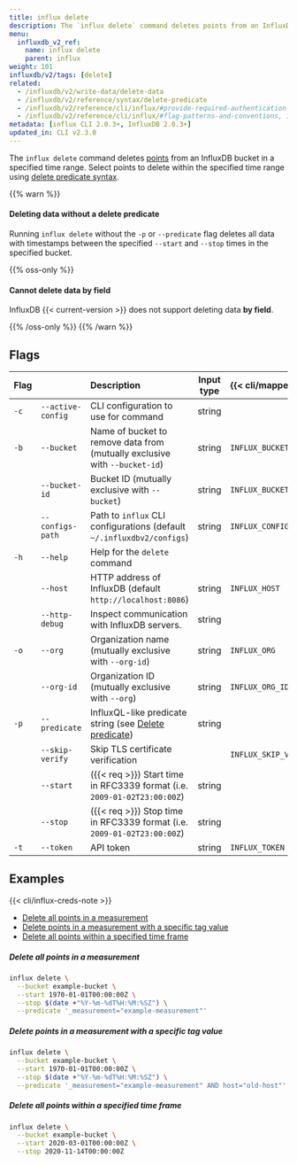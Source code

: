 ```yaml
---
title: influx delete
description: The `influx delete` command deletes points from an InfluxDB bucket.
menu:
  influxdb_v2_ref:
    name: influx delete
    parent: influx
weight: 101
influxdb/v2/tags: [delete]
related:
  - /influxdb/v2/write-data/delete-data
  - /influxdb/v2/reference/syntax/delete-predicate
  - /influxdb/v2/reference/cli/influx/#provide-required-authentication-credentials, influx CLI—Provide required authentication credentials
  - /influxdb/v2/reference/cli/influx/#flag-patterns-and-conventions, influx CLI—Flag patterns and conventions
metadata: [influx CLI 2.0.3+, InfluxDB 2.0.3+]
updated_in: CLI v2.3.0
---
```


The `influx delete` command deletes [points](/influxdb/v2/reference/glossary/#point)
from an InfluxDB bucket in a specified time range.
Select points to delete within the specified time range using [delete predicate syntax](/influxdb/v2/reference/syntax/delete-predicate).

{{% warn %}}
#### Deleting data without a delete predicate

Running `influx delete` without the `-p` or `--predicate` flag deletes all data with timestamps between the specified
`--start` and `--stop` times in the specified bucket.

{{% oss-only %}}

#### Cannot delete data by field

InfluxDB {{< current-version >}} does not support deleting data **by field**.

{{% /oss-only %}}
{{% /warn %}}


## Flags
| Flag |                   | Description                                                                                               | Input type | {{< cli/mapped >}}    |
|:-----|:------------------|:----------------------------------------------------------------------------------------------------------|:----------:|:----------------------|
| `-c` | `--active-config` | CLI configuration to use for command                                                                      | string     |                       |
| `-b` | `--bucket`        | Name of bucket to remove data from (mutually exclusive with `--bucket-id`)                                | string     | `INFLUX_BUCKET_NAME`  |
|      | `--bucket-id`     | Bucket ID (mutually exclusive with `--bucket`)                                                            | string     | `INFLUX_BUCKET_ID`    |
|      | `--configs-path`  | Path to `influx` CLI configurations (default `~/.influxdbv2/configs`)                                     | string     | `INFLUX_CONFIGS_PATH` |
| `-h` | `--help`          | Help for the `delete` command                                                                             |            |                       |
|      | `--host`          | HTTP address of InfluxDB (default `http://localhost:8086`)                                                | string     | `INFLUX_HOST`         |
|      | `--http-debug`    | Inspect communication with InfluxDB servers.                                                              | string     |                       |
| `-o` | `--org`           | Organization name (mutually exclusive with `--org-id`)                                                    | string     | `INFLUX_ORG`          |
|      | `--org-id`        | Organization ID (mutually exclusive with `--org`)                                                         | string     | `INFLUX_ORG_ID`       |
| `-p` | `--predicate`     | InfluxQL-like predicate string (see [Delete predicate](/influxdb/v2/reference/syntax/delete-predicate)) | string     |                       |
|      | `--skip-verify`   | Skip TLS certificate verification                                                                         |            | `INFLUX_SKIP_VERIFY`  |
|      | `--start`         | ({{< req >}}) Start time in RFC3339 format (i.e. `2009-01-02T23:00:00Z`)                                  | string     |                       |
|      | `--stop`          | ({{< req >}}) Stop time in RFC3339 format (i.e. `2009-01-02T23:00:00Z`)                                   | string     |                       |
| `-t` | `--token`         | API token                                                                                                 | string     | `INFLUX_TOKEN`        |

## Examples

{{< cli/influx-creds-note >}}

- [Delete all points in a measurement](#delete-all-points-in-a-measurement)
- [Delete points in a measurement with a specific tag value](#delete-points-in-a-measurement-with-a-specific-tag-value)
- [Delete all points within a specified time frame](#delete-all-points-within-a-specified-time-frame)

##### Delete all points in a measurement
```sh
influx delete \
  --bucket example-bucket \
  --start 1970-01-01T00:00:00Z \
  --stop $(date +"%Y-%m-%dT%H:%M:%SZ") \
  --predicate '_measurement="example-measurement"'
```

##### Delete points in a measurement with a specific tag value
```sh
influx delete \
  --bucket example-bucket \
  --start 1970-01-01T00:00:00Z \
  --stop $(date +"%Y-%m-%dT%H:%M:%SZ") \
  --predicate '_measurement="example-measurement" AND host="old-host"'
```

##### Delete all points within a specified time frame
```sh
influx delete \
  --bucket example-bucket \
  --start 2020-03-01T00:00:00Z \
  --stop 2020-11-14T00:00:00Z
```
